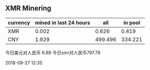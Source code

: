 ## XMR Minering

|currency|mined in last 24 hours|all|in pool|
|---|---|---|---|
|XMR|0.002|0.626|0.419|
|CNY|1.929|499.496|334.221|

今日美元对人民币 6.88	今日xmr对人民币797.79


2018-09-27 12:35